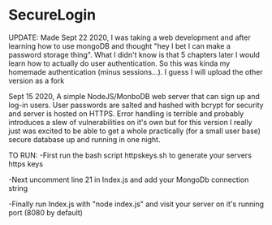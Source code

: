 # SecureLogin
UPDATE:
Made Sept 22 2020,
I was taking a web development and after learning how to use mongoDB and thought "hey I bet I can make a password storage thing". What I didn't know is that 5 chapters later I would learn how to actually do user authentication. So this was kinda my homemade authentication (minus sessions...). I guess I will upload the other version as a fork

Sept 15 2020,
A simple NodeJS/MonboDB web server that can sign up and log-in users. User passwords are salted and hashed with bcrypt for security and server is hosted on HTTPS. Error handling is terrible and probably introduces a slew of vulnerabilities on it's own but for this version I really just was excited to be able to get a whole practically (for a small user base) secure database up and running in one night. 

TO RUN:
-First run the bash script httpskeys.sh to generate your servers https keys

-Next uncomment line 21 in Index.js and add your MongoDb connection string

-Finally run Index.js with "node index.js" and visit your server on it's running port (8080 by default)
